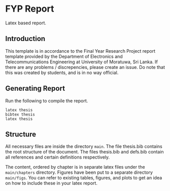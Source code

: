 # FYP Report
Latex based report.  

## Introduction
This template is in accordance to the Final Year Research Project report template provided by the Department of Electronics and Telecommunications Engineering at University of Moratuwa, Sri Lanka. If there are any problems / discrepencies, please create an issue. Do note that this was created by students, and is in no way official. 

## Generating Report

Run the following to compile the report. 

```
latex thesis
bibtex thesis
latex thesis
```

## Structure

All necessary files are inside the directory `main`. The file thesis.bib contains the root structure of the document. The files thesis.bib and defs.bib contain all references and certain definitions respectively. 

The content, ordered by chapter is in separate latex files under the `main/chapters` directory. Figures have been put to a separate directory `main/figs`. You can refer to existing tables, figures, and plots to get an idea on how to include these in your latex report. 

